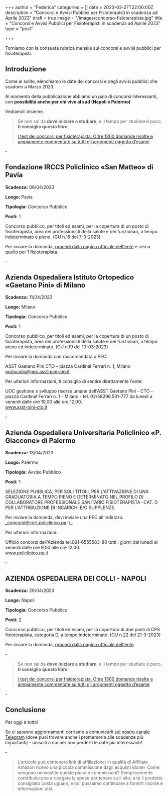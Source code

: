 +++
author = "Federica"
categories = []
date = 2023-03-27T22:00:00Z
description = "Concorsi e Avvisi Pubblici per Fisioterapisti in scadenza ad Aprile 2023"
draft = true
image = "/images/concorso-fisioterapista.jpg"
title = "Concorsi e Avvisi Pubblici per Fisioterapisti in scadenza ad Aprile 2023"
type = "post"

+++

Torniamo con la consueta rubrica mensile sui concorsi e avvisi pubblici per fisioterapisti.

## Introduzione

Come al solito, elenchiamo le date dei concorsi e degli avvisi pubblici che scadono a Marzo 2023.

Al momento della pubblicazione abbiamo un paio di concorsi interessanti, con **possibilità anche per chi vive al sud (Napoli e Palermo)**

Vediamoli insieme.

> Se non sai da **dove iniziare a studiare**, e il tempo per studiare è poco, **ti consiglio questo libro**:
>
> [I test dei concorsi per fisioterapista. Oltre 1300 domande risolte e ampiamente commentate su tutti gli argomenti oggetto d’esame](https://amzn.to/3WC4uhm "I test dei concorsi per fisioterapista. Oltre 1300 domande risolte e ampiamente commentate su tutti gli argomenti oggetto d'esame | Amazon.it")

\-

## Fondazione IRCCS Policlinico «San Matteo» di Pavia	

**Scadenza:** 06/04/2023

**Luogo:** Pavia 

**Tipologia:** Concorso Pubblico

**Posti:** 1

Concorso pubblico, per titoli ed esami, per la copertura di un posto di fisioterapista, area dei professionisti della salute e dei funzionari, a tempo indeterminato e pieno. (GU n.18 del 7-3-2023)

Per inviare la domanda, [procedi dalla pagina ufficiale dell'ente](http://www.sanmatteo.org/site/home/il-san-matteo/bandi-e-concorsi/cardCatassistenza---procedure-selettive.171.1.20.1.html "Ospedale San Matteo Pavia, Concorsi") e cerca quello per 1 fisioterapista.

\-

## Azienda Ospedaliera Istituto Ortopedico «Gaetano Pini» di Milano	

**Scadenza:** 11/04/2023

**Luogo:** Milano 

**Tipologia:** Concorso Pubblico

**Posti:** 1

Concorso pubblico, per titoli ed esami, per la copertura di un posto di fisioterapista, area dei professionisti della salute e dei funzionari, a tempo pieno ed indeterminato. (GU n.19 del 10-03-2023)

Per inviare la domanda con raccomandata o PEC:

ASST Gaetano Pini CTO – piazza Cardinal Ferrari n. 1, Milano  
protocollo@pec.asst-pini-cto.it

Per ulteriori informazioni, ti consiglio di sentire direttamente l'ente:

UOC gestione e sviluppo risorse umane dell'ASST Gaetano Pini - CTO - piazza Cardinal Ferrari n. 1 - Milano - tel. 02/58296.531-777 da lunedì a venerdì dalle ore 10,00 alle ore 12,00.  
www.asst-pini-cto.it

\-

## Azienda Ospedaliera Universitaria Policlinico «P. Giaccone» di Palermo	

**Scadenza:** 13/04/2023

**Luogo:** Palermo 

**Tipologia:** Avviso Pubblico

**Posti:** 1

SELEZIONE PUBBLICA, PER SOLI TITOLI, PER L'ATTIVAZIONE DI UNA GRADUATORIA A TEMPO PIENO E DETERMINATO NEL PROFILO DI COLLABORATORE PROFESSIONALE SANITARIO FISIOTERAPISTA -CAT. D PER L'ATTRIBUZIONE DI INCARICHI E/O SUPPLENZE.

Per inviare la domanda, devi inviare una PEC all'indirizzo: _concorsi@cert.policlinico.pa.it_. 

Per ulteriori informazioni:

Ufficio concorsi dell'Azienda tel.091-6555583-80 tutti i giorni dal lunedì al venerdì dalle ore 9,00 alle ore 12,00.  
www.policlinico.pa.it

\-

## AZIENDA OSPEDALIERA DEI COLLI - NAPOLI	

**Scadenza:** 20/04/2023

**Luogo:** Napoli 

**Tipologia:** Concorso Pubblico

**Posti:** 2

Concorso pubblico, per titoli ed esami, per la copertura di due posti di CPS fisioterapista, categoria D, a tempo indeterminato. (GU n.22 del 21-3-2023)

Per inviare la domanda, [procedi dalla pagina ufficiale dell'ente](https://ospedalideicolli.iscrizioneconcorsi.it/ "Ospedale Delli Colli - Iscrizione Concorsi").

\-

> Se non sai da **dove iniziare a studiare**, e il tempo per studiare è poco, **ti consiglio questo libro**:
>
> [I test dei concorsi per fisioterapista. Oltre 1300 domande risolte e ampiamente commentate su tutti gli argomenti oggetto d’esame](https://amzn.to/3WC4uhm "I test dei concorsi per fisioterapista. Oltre 1300 domande risolte e ampiamente commentate su tutti gli argomenti oggetto d'esame | Amazon.it")

\-

## Conclusione

Per oggi è tutto!

Se ci saranno aggiornamenti corriamo a comunicarli [sul nostro canale Telegram](https://t.me/fisioterapisti_official "Fisioterapisti") (dove puoi trovare anche i promemoria alle scadenze più importanti) - unisciti a noi per non perderti le date più interessanti!

\-

> L’articolo può contenere link di affiliazione: in qualità di Affiliato Amazon ricevo una piccola commissione dagli acquisti idonei. Come vengono reinvestite queste piccole commissioni? Semplicemente contribuiscono a ripagare le spese per tenere su il sito: a te il prodotto consigliato costa uguale, e noi possiamo continuare a fornirti risorse e informazioni utili.